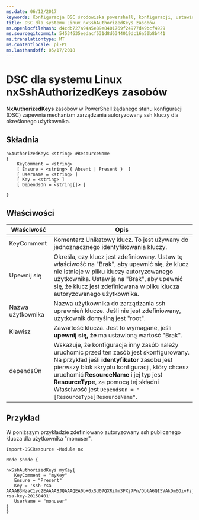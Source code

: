 ```yaml
---
ms.date: 06/12/2017
keywords: Konfiguracja DSC środowiska powershell, konfiguracji, ustawienia
title: DSC dla systemu Linux nxSshAuthorizedKeys zasobów
ms.openlocfilehash: d4cdb727a94a5e89e8401769f24977d49bcf4929
ms.sourcegitcommit: 54534635eedacf531d8d6344019dc16a50b8b441
ms.translationtype: MT
ms.contentlocale: pl-PL
ms.lasthandoff: 05/17/2018
---
```

# <a name="dsc-for-linux-nxsshauthorizedkeys-resource"></a>DSC dla systemu Linux nxSshAuthorizedKeys zasobów

**NxAuthorizedKeys** zasobów w PowerShell żądanego stanu konfiguracji (DSC) zapewnia mechanizm zarządzania autoryzowany ssh kluczy dla określonego użytkownika.

## <a name="syntax"></a>Składnia

```
nxAuthorizedKeys <string> #ResourceName
{
    KeyComment = <string>
    [ Ensure = <string> { Absent | Present }  ]
    [ Username = <string> ]
    [ Key = <string> ]
    [ DependsOn = <string[]> ]

}
```

## <a name="properties"></a>Właściwości

|  Właściwość |  Opis |
|---|---|
| KeyComment| Komentarz Unikatowy klucz. To jest używany do jednoznacznego identyfikowania kluczy.|
| Upewnij się| Określa, czy klucz jest zdefiniowany. Ustaw tę właściwość na "Brak", aby upewnić się, że klucz nie istnieje w pliku kluczy autoryzowanego użytkownika. Ustaw ją na "Brak", aby upewnić się, że klucz jest zdefiniowana w pliku klucza autoryzowanego użytkownika.|
| Nazwa użytkownika| Nazwa użytkownika do zarządzania ssh uprawnień klucze. Jeśli nie jest zdefiniowany, użytkownik domyślną jest "root".|
| Klawisz| Zawartość klucza. Jest to wymagane, jeśli **upewnij się, że** ma ustawioną wartość "Brak".|
| dependsOn | Wskazuje, że konfiguracja inny zasób należy uruchomić przed ten zasób jest skonfigurowany. Na przykład jeśli **identyfikator** zasobu jest pierwszy blok skryptu konfiguracji, który chcesz uruchomić **ResourceName** i jej typ jest **ResourceType**, za pomocą tej składni Właściwość jest `DependsOn = "[ResourceType]ResourceName"`.|

## <a name="example"></a>Przykład

W poniższym przykładzie zdefiniowano autoryzowany ssh publicznego klucza dla użytkownika "monuser".

```
Import-DSCResource -Module nx

Node $node {

nxSshAuthorizedKeys myKey{
   KeyComment = "myKey"
   Ensure = "Present"
   Key = 'ssh-rsa AAAAB3NzaC1yc2EAAAABJQAAAQEA0b+0xSd07QXRifm3FXj7Pn/DblA6QI5VAkDm6OivFzj3U6qGD1VJ6AAxWPCyMl/qhtpRtxZJDu/TxD8AyZNgc8aN2CljN1hOMbBRvH2q5QPf/nCnnJRaGsrxIqZjyZdYo9ZEEzjZUuMDM5HI1LA9B99k/K6PK2Bc1NLivpu7nbtVG2tLOQs+GefsnHuetsRMwo/+c3LtwYm9M0XfkGjYVCLO4CoFuSQpvX6AB3TedUy6NZ0iuxC0kRGg1rIQTwSRcw+McLhslF0drs33fw6tYdzlLBnnzimShMuiDWiT37WqCRovRGYrGCaEFGTG2e0CN8Co8nryXkyWc6NSDNpMzw== rsa-key-20150401'
   UserName = "monuser"
}
}
```
